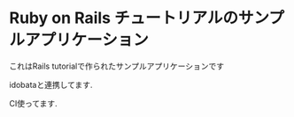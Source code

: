 # Ruby on Rails チュートリアルのサンプルアプリケーション

これはRails tutorialで作られたサンプルアプリケーションです

idobataと連携してます.

CI使ってます.